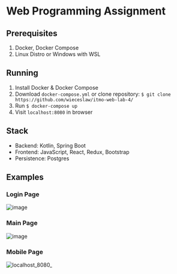 # Web Programming Assignment

## Prerequisites
1. Docker, Docker Compose
2. Linux Distro or Windows with WSL

## Running
1. Install Docker & Docker Compose
2. Download `docker-compose.yml` or clone repository: `$ git clone https://github.com/wieceslaw/itmo-web-lab-4/`
3. Run `$ docker-compose up`
4. Visit `localhost:8080` in browser

## Stack
- Backend: Kotlin, Spring Boot
- Frontend: JavaScript, React, Redux, Bootstrap
- Persistence: Postgres

## Examples
### Login Page
![image](https://user-images.githubusercontent.com/77832376/236686078-58eda7b9-4900-4cc5-98a6-875bb27ff7b7.png)

### Main Page
![image](https://user-images.githubusercontent.com/77832376/236687599-4d894db9-cf0e-4d24-8f49-459286a82dd7.png)

### Mobile Page
![localhost_8080_](https://user-images.githubusercontent.com/77832376/236687763-36857dd2-a673-455d-8f55-4591a11cbaf4.png)
